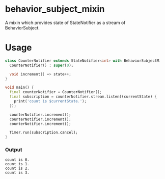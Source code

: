 # behavior_subject_mixin
A mixin which provides state of StateNotifier as a stream of BehaviorSubject.

# Usage

```dart
class CounterNotifier extends StateNotifier<int> with BehaviorSubjectMixin {
  CounterNotifier() : super(0);

  void increment() => state++;
}

void main() {
  final counterNotifier = CounterNotifier();
  final subscription = counterNotifier.stream.listen((currentState) {
    print('count is $currentState.');
  });

  counterNotifier.increment();
  counterNotifier.increment();
  counterNotifier.increment();

  Timer.run(subscription.cancel);
}

```

### Output
```
count is 0.
count is 1.
count is 2.
count is 3.
```